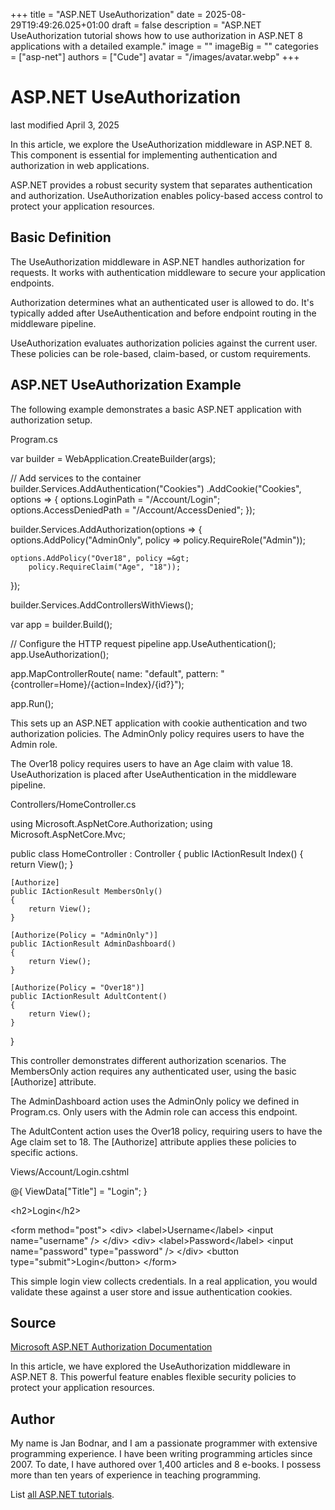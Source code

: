 +++
title = "ASP.NET UseAuthorization"
date = 2025-08-29T19:49:26.025+01:00
draft = false
description = "ASP.NET UseAuthorization tutorial shows how to use authorization in ASP.NET 8 applications with a detailed example."
image = ""
imageBig = ""
categories = ["asp-net"]
authors = ["Cude"]
avatar = "/images/avatar.webp"
+++

# ASP.NET UseAuthorization

last modified April 3, 2025

In this article, we explore the UseAuthorization middleware in ASP.NET 8. This
component is essential for implementing authentication and authorization in web
applications.

ASP.NET provides a robust security system that separates authentication and
authorization. UseAuthorization enables policy-based access control to protect
your application resources.

## Basic Definition

The UseAuthorization middleware in ASP.NET handles authorization for requests.
It works with authentication middleware to secure your application endpoints.

Authorization determines what an authenticated user is allowed to do. It's
typically added after UseAuthentication and before endpoint routing in the
middleware pipeline.

UseAuthorization evaluates authorization policies against the current user.
These policies can be role-based, claim-based, or custom requirements.

## ASP.NET UseAuthorization Example

The following example demonstrates a basic ASP.NET application with
authorization setup.

Program.cs
  

var builder = WebApplication.CreateBuilder(args);

// Add services to the container
builder.Services.AddAuthentication("Cookies")
    .AddCookie("Cookies", options =&gt;
    {
        options.LoginPath = "/Account/Login";
        options.AccessDeniedPath = "/Account/AccessDenied";
    });

builder.Services.AddAuthorization(options =&gt;
{
    options.AddPolicy("AdminOnly", policy =&gt; 
        policy.RequireRole("Admin"));
        
    options.AddPolicy("Over18", policy =&gt; 
        policy.RequireClaim("Age", "18"));
});

builder.Services.AddControllersWithViews();

var app = builder.Build();

// Configure the HTTP request pipeline
app.UseAuthentication();
app.UseAuthorization();

app.MapControllerRoute(
    name: "default",
    pattern: "{controller=Home}/{action=Index}/{id?}");

app.Run();

This sets up an ASP.NET application with cookie authentication and two
authorization policies. The AdminOnly policy requires users to have the
Admin role.

The Over18 policy requires users to have an Age claim with value 18.
UseAuthorization is placed after UseAuthentication in the middleware pipeline.

Controllers/HomeController.cs
  

using Microsoft.AspNetCore.Authorization;
using Microsoft.AspNetCore.Mvc;

public class HomeController : Controller
{
    public IActionResult Index()
    {
        return View();
    }

    [Authorize]
    public IActionResult MembersOnly()
    {
        return View();
    }

    [Authorize(Policy = "AdminOnly")]
    public IActionResult AdminDashboard()
    {
        return View();
    }

    [Authorize(Policy = "Over18")]
    public IActionResult AdultContent()
    {
        return View();
    }
}

This controller demonstrates different authorization scenarios. The MembersOnly
action requires any authenticated user, using the basic [Authorize] attribute.

The AdminDashboard action uses the AdminOnly policy we defined in Program.cs.
Only users with the Admin role can access this endpoint.

The AdultContent action uses the Over18 policy, requiring users to have the
Age claim set to 18. The [Authorize] attribute applies these policies to
specific actions.

Views/Account/Login.cshtml
  

@{
    ViewData["Title"] = "Login";
}

&lt;h2&gt;Login&lt;/h2&gt;

&lt;form method="post"&gt;
    &lt;div&gt;
        &lt;label&gt;Username&lt;/label&gt;
        &lt;input name="username" /&gt;
    &lt;/div&gt;
    &lt;div&gt;
        &lt;label&gt;Password&lt;/label&gt;
        &lt;input name="password" type="password" /&gt;
    &lt;/div&gt;
    &lt;button type="submit"&gt;Login&lt;/button&gt;
&lt;/form&gt;

This simple login view collects credentials. In a real application, you would
validate these against a user store and issue authentication cookies.

## Source

[Microsoft ASP.NET Authorization Documentation](https://learn.microsoft.com/en-us/aspnet/core/security/authorization/introduction?view=aspnetcore-8.0)

In this article, we have explored the UseAuthorization middleware in ASP.NET 8.
This powerful feature enables flexible security policies to protect your
application resources.

## Author

My name is Jan Bodnar, and I am a passionate programmer with extensive
programming experience. I have been writing programming articles since 2007.
To date, I have authored over 1,400 articles and 8 e-books. I possess more
than ten years of experience in teaching programming.

List [all ASP.NET tutorials](/all/#asp-net).